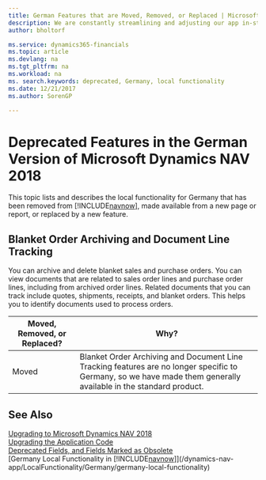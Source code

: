 ```yaml
---
title: German Features that are Moved, Removed, or Replaced | Microsoft Docs
description: We are constantly streamlining and adjusting our app in-step with market developments. Read about the features for Germany that we have moved, removed, or replaced.
author: bholtorf

ms.service: dynamics365-financials
ms.topic: article
ms.devlang: na
ms.tgt_pltfrm: na
ms.workload: na
ms. search.keywords: deprecated, Germany, local functionality
ms.date: 12/21/2017
ms.author: SorenGP

---
```


# Deprecated Features in the German Version of Microsoft Dynamics NAV 2018
This topic lists and describes the local functionality for Germany that has been removed from [!INCLUDE[navnow](includes/navnow_md.md)], made available from a new page or report, or replaced by a new feature.

## Blanket Order Archiving and Document Line Tracking
You can archive and delete blanket sales and purchase orders. You can view documents that are related to sales order lines and purchase order lines, including from archived order lines. Related documents that you can track include quotes, shipments, receipts, and blanket orders. This helps you to identify documents used to process orders.

|Moved, Removed, or Replaced?|Why?|
|----|----|
|Moved| Blanket Order Archiving and Document Line Tracking features are no longer specific to Germany, so we have made them generally available in the standard product. |

## See Also
[Upgrading to Microsoft Dynamics NAV 2018](upgrading-to-microsoft-dynamics-nav.md)  
[Upgrading the Application Code](upgrading-the-application-code.md)  
[Deprecated Fields, and Fields Marked as Obsolete](deprecated-fields.md)  
[Germany Local Functionality in [!INCLUDE[navnow](includes/navnow_md.md)]](/dynamics-nav-app/LocalFunctionality/Germany/germany-local-functionality)  
